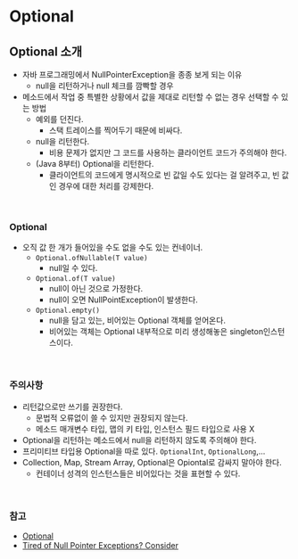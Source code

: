 # Optional

## Optional 소개
- 자바 프로그래밍에서 NullPointerException을 종종 보게 되는 이유
    * null을 리턴하거나 null 체크를 깜빡할 경우
- 메소드에서 작업 중 특별한 상황에서 값을 제대로 리턴할 수 없는 경우 선택할 수 있는 방법
    * 예외를 던진다. 
        - 스택 트레이스를 찍어두기 때문에 비싸다.
    * null을 리턴한다.
        - 비용 문제가 없지만 그 코드를 사용하는 클라이언트 코드가 주의해야 한다.
    * (Java 8부터) Optional을 리턴한다.
        - 클라이언트의 코드에게 명시적으로 빈 값일 수도 있다는 걸 알려주고, 빈 값인 경우에 대한 처리를 강제한다.
<br>

### Optional
- 오직 값 한 개가 들어있을 수도 없을 수도 있는 컨네이너.
    * `Optional.ofNullable(T value)`
        - null일 수 있다.
    * `Optional.of(T value)`
        - null이 아닌 것으로 가정한다.
        - null이 오면 NullPointException이 발생한다.
    * `Optional.empty()`
        - null을 담고 있는, 비어있는 Optional 객체를 얻어온다.
        - 비어있는 객체는 Optional 내부적으로 미리 생성해놓은 singleton인스턴스이다.
<br>

### 주의사항
- 리턴값으로만 쓰기를 권장한다.
    * 문법적 오류없이 쓸 수 있지만 권장되지 않는다.
    * 메소드 매개변수 타입, 맵의 키 타입, 인스턴스 필드 타입으로 사용 X
- Optional을 리턴하는 메소드에서 null을 리턴하지 않도록 주의해야 한다.
- 프리미티브 타입용 Optional을 따로 있다. `OptionalInt`, `OptionalLong`,...
- Collection, Map, Stream Array, Optional은 Opiontal로 감싸지 말아야 한다.
    * 컨테이너 성격의 인스턴스들은 비어있다는 것을 표현할 수 있다.
<br>

### 참고
- [Optional](https://docs.oracle.com/javase/8/docs/api/java/util/Optional.html)
- [Tired of Null Pointer Exceptions? Consider](https://www.oracle.com/technical-resources/articles/java/java8-optional.html)
<br>
